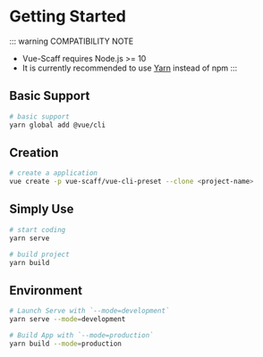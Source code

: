 # Getting Started

::: warning COMPATIBILITY NOTE

- Vue-Scaff requires Node.js >= 10
- It is currently recommended to use [Yarn](https://yarnpkg.com/en/) instead of npm
  :::

## Basic Support

```sh
# basic support
yarn global add @vue/cli
```

## Creation

```sh
# create a application
vue create -p vue-scaff/vue-cli-preset --clone <project-name>
```

## Simply Use

```sh
# start coding
yarn serve

# build project
yarn build
```

## Environment

```sh
# Launch Serve with `--mode=development`
yarn serve --mode=development

# Build App with `--mode=production`
yarn build --mode=production

```

